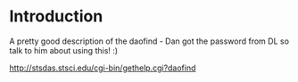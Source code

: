 # Introduction #

A pretty good description of the daofind - Dan got the password from DL so talk to him about using this! :)

http://stsdas.stsci.edu/cgi-bin/gethelp.cgi?daofind